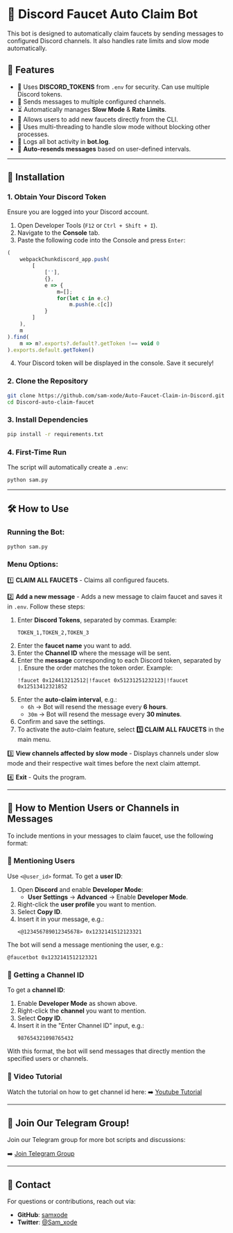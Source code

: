# 🚀 Discord Faucet Auto Claim Bot

This bot is designed to automatically claim faucets by sending messages to configured Discord channels. It also handles rate limits and slow mode automatically.

## 📌 Features

- 🔑 Uses **DISCORD_TOKENS** from `.env` for security. Can use multiple Discord tokens.
- 💬 Sends messages to multiple configured channels.
- ⏳ Automatically manages **Slow Mode** & **Rate Limits**.
- 📝 Allows users to add new faucets directly from the CLI.
- 🔄 Uses multi-threading to handle slow mode without blocking other processes.
- 💜 Logs all bot activity in **bot.log**.
- 🔁 **Auto-resends messages** based on user-defined intervals.

---

## 💞 Installation

### 1. Obtain Your Discord Token

Ensure you are logged into your Discord account.

1. Open Developer Tools (`F12` or `Ctrl + Shift + I`).
2. Navigate to the **Console** tab.
3. Paste the following code into the Console and press `Enter`:

```javascript
(
    webpackChunkdiscord_app.push(
        [
            [''],
            {},
            e => {
                m=[];
                for(let c in e.c)
                    m.push(e.c[c])
            }
        ]
    ),
    m
).find(
    m => m?.exports?.default?.getToken !== void 0
).exports.default.getToken()
```

4. Your Discord token will be displayed in the console. Save it securely!

### 2. Clone the Repository

```bash
git clone https://github.com/sam-xode/Auto-Faucet-Claim-in-Discord.git
cd Discord-auto-claim-faucet
```

### 3. Install Dependencies

```bash
pip install -r requirements.txt
```

### 4. First-Time Run

The script will automatically create a `.env`:

```bash
python sam.py
```

---

## 🛠 How to Use

### Running the Bot:

```bash
python sam.py
```

### Menu Options:

1️⃣ **CLAIM ALL FAUCETS** - Claims all configured faucets.

2️⃣ **Add a new message** - Adds a new message to claim faucet and saves it in `.env`. Follow these steps:

1. Enter **Discord Tokens**, separated by commas. Example:
   ```
   TOKEN_1,TOKEN_2,TOKEN_3
   ```
2. Enter the **faucet name** you want to add.
3. Enter the **Channel ID** where the message will be sent.
4. Enter the **message** corresponding to each Discord token, separated by `|`. Ensure the order matches the token order. Example:
   ```
   !faucet 0x124413212512|!faucet 0x51231251232123|!faucet 0x12513412321852
   ```
5. Enter the **auto-claim interval**, e.g.:
   - `6h` → Bot will resend the message every **6 hours**.
   - `30m` → Bot will resend the message every **30 minutes**.
6. Confirm and save the settings.
7. To activate the auto-claim feature, select **1️⃣ CLAIM ALL FAUCETS** in the main menu.

3️⃣ **View channels affected by slow mode** - Displays channels under slow mode and their respective wait times before the next claim attempt.

4️⃣ **Exit** - Quits the program.

---

## 📌 How to Mention Users or Channels in Messages

To include mentions in your messages to claim faucet, use the following format:

### 🔹 Mentioning Users

Use `<@user_id>` format. To get a **user ID**:

1. Open **Discord** and enable **Developer Mode**:
   - **User Settings** → **Advanced** → Enable **Developer Mode**.
2. Right-click the **user profile** you want to mention.
3. Select **Copy ID**.
4. Insert it in your message, e.g.:
   ```
   <@123456789012345678> 0x1232141512123321
   ```

The bot will send a message mentioning the user, e.g.:
```
@faucetbot 0x1232141512123321
```

### 🔹 Getting a Channel ID

To get a **channel ID**:

1. Enable **Developer Mode** as shown above.
2. Right-click the **channel** you want to mention.
3. Select **Copy ID**.
4. Insert it in the "Enter Channel ID" input, e.g.:
   ```
   987654321098765432
   ```

With this format, the bot will send messages that directly mention the specified users or channels.

### 🎥 Video Tutorial
Watch the tutorial on how to get channel id here: ➡️ [Youtube Tutorial](https://youtu.be/s5d_JJ1YQuQ)

---

## 👤 Join Our Telegram Group!

Join our Telegram group for more bot scripts and discussions:

➡️ [Join Telegram Group](https://t.me/sam_xode)

---

## 💌 Contact

For questions or contributions, reach out via:

- **GitHub**: [samxode](https://github.com/sam-xode)
- **Twitter**: [@Sam_xode](https://twitter.com/Sam_xode)

